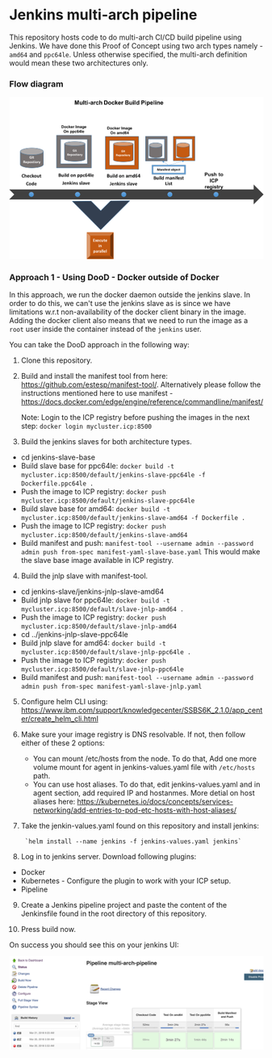 # Jenkins multi-arch pipeline

This repository hosts code to do multi-arch CI/CD build pipeline using Jenkins.
We have done this Proof of Concept using two arch types namely - `amd64` and `ppc64le`. Unless otherwise specified, the multi-arch definition would mean these two architectures only.

### Flow diagram

![alt text](ci_cd.png)

### Approach 1 - Using DooD - Docker outside of Docker

In this approach, we run the docker daemon outside the jenkins slave. In order to do this, we can't use the jenkins slave as is since we have limitations w.r.t non-availability of the docker client binary in the image. Adding the docker client also means that we need to run the image as a `root` user inside the container instead of the `jenkins` user.

You can take the DooD approach in the following way:

1. Clone this repository.

2. Build and install the manifest tool from here: https://github.com/estesp/manifest-tool/. Alternatively please follow the instructions mentioned here to use manifest - https://docs.docker.com/edge/engine/reference/commandline/manifest/

   Note: Login to the ICP registry before pushing the images in the next step: `docker login mycluster.icp:8500`

3. Build the jenkins slaves for both architecture types.
  - cd jenkins-slave-base
  - Build slave base for ppc64le: `docker build -t mycluster.icp:8500/default/jenkins-slave-ppc64le -f Dockerfile.ppc64le .`
  - Push the image to ICP registry: `docker push mycluster.icp:8500/default/jenkins-slave-ppc64le`
  - Build slave base for amd64:   `docker build -t mycluster.icp:8500/default/jenkins-slave-amd64 -f Dockerfile .`
  - Push the image to ICP registry: `docker push mycluster.icp:8500/default/jenkins-slave-amd64`
  - Build manifest and push: `manifest-tool --username admin --password admin push from-spec manifest-yaml-slave-base.yaml`
  This would make the slave base image available in ICP registry.
  
4. Build the jnlp slave with manifest-tool.
  - cd jenkins-slave/jenkins-jnlp-slave-amd64
  - Build jnlp slave for ppc64le: `docker build -t mycluster.icp:8500/default/slave-jnlp-amd64 .`
  - Push the image to ICP registry: `docker push mycluster.icp:8500/default/slave-jnlp-amd64`
  - cd ../jenkins-jnlp-slave-ppc64le
  - Build jnlp slave for amd64:   `docker build -t mycluster.icp:8500/default/slave-jnlp-ppc64le .`
  - Push the image to ICP registry: `docker push mycluster.icp:8500/default/slave-jnlp-ppc64le`
  - Build manifest and push: `manifest-tool --username admin --password admin push from-spec manifest-yaml-slave-jnlp.yaml`
 
 5. Configure helm CLI using: https://www.ibm.com/support/knowledgecenter/SSBS6K_2.1.0/app_center/create_helm_cli.html
 
 6. Make sure your image registry is DNS resolvable. If not, then follow either of these 2 options:
       - You can mount /etc/hosts from the node. To do that, Add one more volume mount for agent in jenkins-values.yaml file with `/etc/hosts` path.
       - You can use host aliases. To do that, edit jenkins-values.yaml and in agent section, add required IP and hostanmes. More detial on host aliases here: https://kubernetes.io/docs/concepts/services-networking/add-entries-to-pod-etc-hosts-with-host-aliases/

 7. Take the jenkin-values.yaml found on this repository and install jenkins:
 
         `helm install --name jenkins -f jenkins-values.yaml jenkins`
 
 8. Log in to jenkins server. Download following plugins:
   - Docker
   - Kubernetes - Configure the plugin to work with your ICP setup.
   - Pipeline

 9. Create a Jenkins pipeline project and paste the content of the Jenkinsfile found in the root directory of this repository.
 
 10. Press build now.
 
 On success you should see this on your jenkins UI:
 
 ![alt text](ci_cd_2.png)
 
